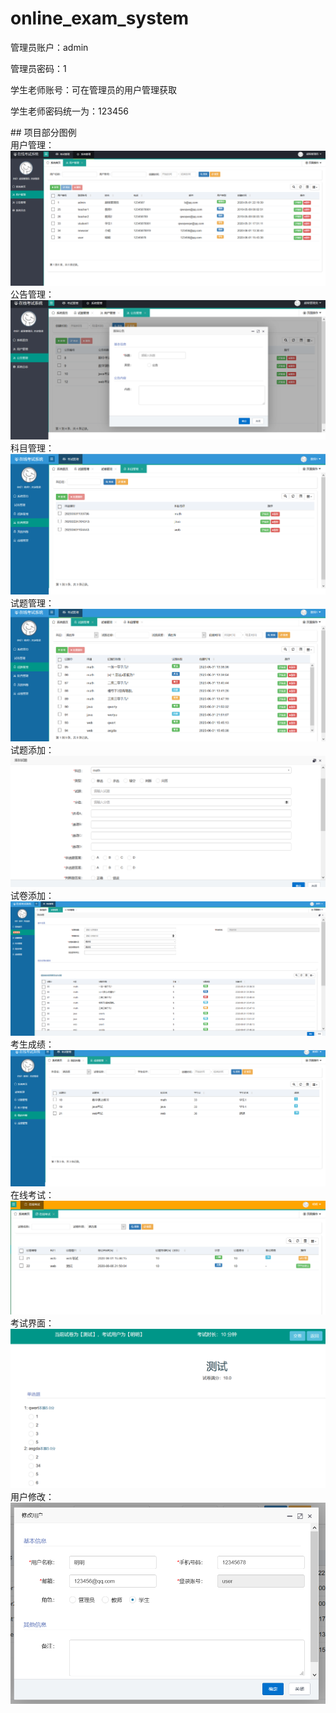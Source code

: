 # online_exam_system
<p>管理员账户：admin</p>
<p>管理员密码：1</p>
<p>学生老师账号：可在管理员的用户管理获取</p>
<p>学生老师密码统一为：123456</p>
## 项目部分图例</br>
用户管理：    
<img src="https://github.com/Integration-of-2020/online_exam_system/blob/master/screenshots/1用户管理.png"/>
公告管理：  
<img src="https://github.com/Integration-of-2020/online_exam_system/blob/master/screenshots/2公告管理.png"/>
科目管理：  
<img src="https://github.com/Integration-of-2020/online_exam_system/blob/master/screenshots/3科目管理.png"/>
试题管理：  
<img src="https://github.com/Integration-of-2020/online_exam_system/blob/master/screenshots/4试题管理.png"/>
试题添加：  
<img src="https://github.com/Integration-of-2020/online_exam_system/blob/master/screenshots/5试题添加.png"/>
试卷添加：  
<img src="https://github.com/Integration-of-2020/online_exam_system/blob/master/screenshots/6试卷添加.png"/>
考生成绩：  
<img src="https://github.com/Integration-of-2020/online_exam_system/blob/master/screenshots/7成绩.png"/>
在线考试：  
<img src="https://github.com/Integration-of-2020/online_exam_system/blob/master/screenshots/8考试.png"/>
考试界面：  
<img src="https://github.com/Integration-of-2020/online_exam_system/blob/master/screenshots/9考试1.png"/>
用户修改：  
<img src="https://github.com/Integration-of-2020/online_exam_system/blob/master/screenshots/10修改用户.png"/>
